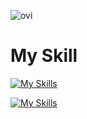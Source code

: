 <!--
**radian462/radian462** is a ✨ _special_ ✨ repository because its `README.md` (this file) appears on your GitHub profile.

Here are some ideas to get you started:

- 🔭 I’m currently working on ...
- 🌱 I’m currently learning ...
- 👯 I’m looking to collaborate on ...
- 🤔 I’m looking for help with ...
- 💬 Ask me about ...
- 📫 How to reach me: ...
- 😄 Pronouns: ...
- ⚡ Fun fact: ...
-->

<img src="https://github-readme-stats.vercel.app/api/top-langs?username=radian462&show_icons=true&locale=en&layout=compact&theme=chartreuse-dark" alt="ovi" /></p>

# My Skill
[![My Skills](https://skillicons.dev/icons?i=python,go)](https://skillicons.dev)

[![My Skills](https://skillicons.dev/icons?i=docker)](https://skillicons.dev)

